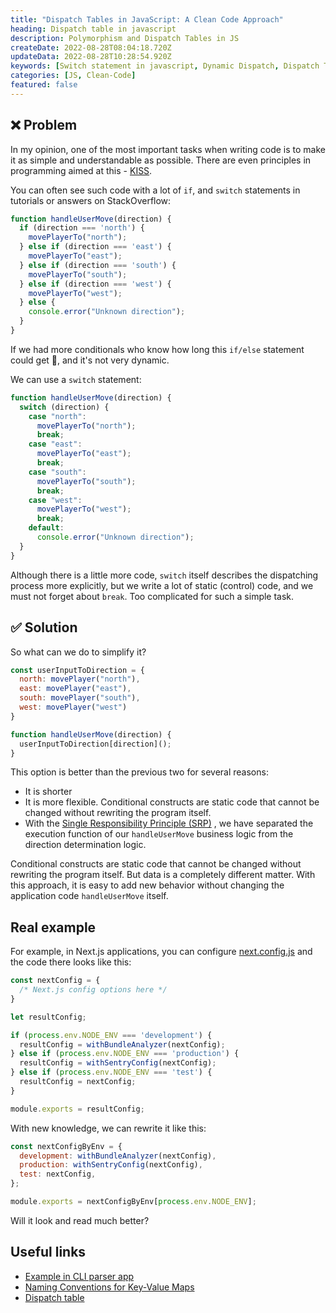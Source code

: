 ```yaml
---
title: "Dispatch Tables in JavaScript: A Clean Code Approach"
heading: Dispatch table in javascript
description: Polymorphism and Dispatch Tables in JS
createDate: 2022-08-28T08:04:18.720Z
updateData: 2022-08-28T10:28:54.920Z
keywords: [Switch statement in javascript, Dynamic Dispatch, Dispatch Tables, Conditionals in JavaScript, Polymorphism in JavaScript]
categories: [JS, Clean-Code]
featured: false
---
```


## ❌ Problem

In my opinion, one of the most important tasks when writing code is to make it as simple and understandable as possible.
There are even principles in programming aimed at this - [KISS](https://en.wikipedia.org/wiki/KISS_principle).

You can often see such code with a lot of `if`, and `switch` statements in tutorials or answers on StackOverflow:

```js
function handleUserMove(direction) {
  if (direction === 'north') {
    movePlayerTo("north");
  } else if (direction === 'east') {
    movePlayerTo("east");
  } else if (direction === 'south') {
    movePlayerTo("south");
  } else if (direction === 'west') {
    movePlayerTo("west");
  } else {
    console.error("Unknown direction");
  }
}
```

If we had more conditionals who know how long this `if/else` statement could get 🤯, and it's not very dynamic.

We can use a `switch` statement:

```js
function handleUserMove(direction) {
  switch (direction) {
    case "north":
      movePlayerTo("north");
      break;
    case "east":
      movePlayerTo("east");
      break;
    case "south":
      movePlayerTo("south");
      break;
    case "west":
      movePlayerTo("west");
      break;
    default:
      console.error("Unknown direction");
  }
}
```

Although there is a little more code, `switch` itself describes the dispatching process more explicitly, but we write a
lot of static (control) code, and we must not forget about `break`. Too complicated for such a simple task.

## ✅ Solution

So what can we do to simplify it?

```js
const userInputToDirection = {
  north: movePlayer("north"),
  east: movePlayer("east"),
  south: movePlayer("south"),
  west: movePlayer("west")
}

function handleUserMove(direction) {
  userInputToDirection[direction]();
}
```

This option is better than the previous two for several reasons:

- It is shorter
- It is more flexible. Conditional constructs are static code that cannot be changed without rewriting the program
  itself.
- With
  the [Single Responsibility Principle (SRP)](https://www.freecodecamp.org/news/solid-principles-single-responsibility-principle-explained)
  , we have separated the execution function of our `handleUserMove` business logic from the direction determination
  logic.

Conditional constructs are static code that cannot be changed without rewriting the program itself.
But data is a completely different matter.
With this approach, it is easy to add new behavior without changing the application code `handleUserMove` itself.

## Real example

For example, in Next.js applications, you can
configure [next.config.js](https://nextjs.org/docs/api-reference/next.config.js/introduction) and the code there looks
like this:

```js
const nextConfig = {
  /* Next.js config options here */
}

let resultConfig;

if (process.env.NODE_ENV === 'development') {
  resultConfig = withBundleAnalyzer(nextConfig);
} else if (process.env.NODE_ENV === 'production') {
  resultConfig = withSentryConfig(nextConfig);
} else if (process.env.NODE_ENV === 'test') {
  resultConfig = nextConfig;
}

module.exports = resultConfig;
```

With new knowledge, we can rewrite it like this:

```js
const nextConfigByEnv = {
  development: withBundleAnalyzer(nextConfig),
  production: withSentryConfig(nextConfig),
  test: nextConfig,
};

module.exports = nextConfigByEnv[process.env.NODE_ENV];
```

Will it look and read much better?

## Useful links

- [Example in CLI parser app](https://github.com/Shramkoweb/CLI-diff-generator/blob/develop/src/parsers.js#L31)
- [Naming Conventions for Key-Value Maps](https://softwareas.com/naming-conventions-for-key-value-maps/)
- [Dispatch table](https://en.wikipedia.org/wiki/Dispatch_table)
